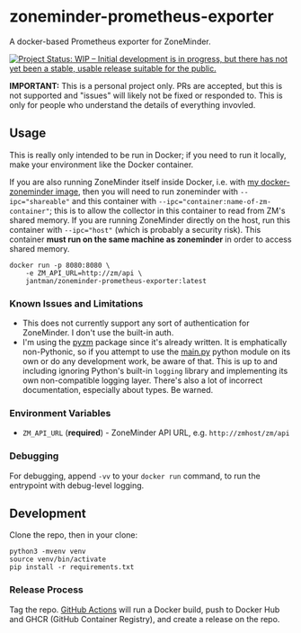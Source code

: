 # zoneminder-prometheus-exporter

A docker-based Prometheus exporter for ZoneMinder.

[![Project Status: WIP – Initial development is in progress, but there has not yet been a stable, usable release suitable for the public.](https://www.repostatus.org/badges/latest/wip.svg)](https://www.repostatus.org/#wip)

**IMPORTANT:** This is a personal project only. PRs are accepted, but this is not supported and "issues" will likely not be fixed or responded to. This is only for people who understand the details of everything invovled.

## Usage

This is really only intended to be run in Docker; if you need to run it locally, make your environment like the Docker container.

If you are also running ZoneMinder itself inside Docker, i.e. with [my docker-zoneminder image](https://github.com/jantman/docker-zoneminder), then you will need to run zoneminder with ``--ipc="shareable"`` and this container with ``--ipc="container:name-of-zm-container"``; this is to allow the collector in this container to read from ZM's shared memory. If you are running ZoneMinder directly on the host, run this container with ``--ipc="host"`` (which is probably a security risk). This container **must run on the same machine as zoneminder** in order to access shared memory. 

```
docker run -p 8080:8080 \
    -e ZM_API_URL=http://zm/api \
    jantman/zoneminder-prometheus-exporter:latest
```

### Known Issues and Limitations

* This does not currently support any sort of authentication for ZoneMinder. I don't use the built-in auth.
* I'm using the [pyzm](https://github.com/ZoneMinder/pyzm) package since it's already written. It is emphatically non-Pythonic, so if you attempt to use the [main.py](main.py) python module on its own or do any development work, be aware of that. This is up to and including ignoring Python's built-in `logging` library and implementing its own non-compatible logging layer. There's also a lot of incorrect documentation, especially about types. Be warned.

### Environment Variables

* `ZM_API_URL` (**required**) - ZoneMinder API URL, e.g. `http://zmhost/zm/api`

### Debugging

For debugging, append `-vv` to your `docker run` command, to run the entrypoint with debug-level logging.

## Development

Clone the repo, then in your clone:

```
python3 -mvenv venv
source venv/bin/activate
pip install -r requirements.txt
```

### Release Process

Tag the repo. [GitHub Actions](https://github.com/jantman/prometheus-synology-api-exporter/actions) will run a Docker build, push to Docker Hub and GHCR (GitHub Container Registry), and create a release on the repo.

